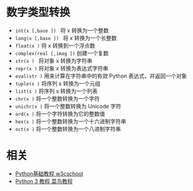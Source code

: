 

# 数字类型转换




- `int(x [,base ]) `        将 x 转换为一个整数
- `long(x [,base ]) `       将 x 转换为一个长整数
- `float(x )`               将 x 转换到一个浮点数
- `complex(real [,imag ])`  创建一个复数
- `str(x ) `                将对象 x 转换为字符串
- `repr(x )`                将对象 x 转换为表达式字符串
- `eval(str )`              用来计算在字符串中的有效 Python 表达式，并返回一个对象
- `tuple(s )`               将序列 s 转换为一个元组
- `list(s )`                将序列 s 转换为一个列表
- `chr(x )`                将一个整数转换为一个字符
- `unichr(x )`              将一个整数转换为 Unicode 字符
- `ord(x )`                 将一个字符转换为它的整数值
- `hex(x )`                 将一个整数转换为一个十六进制字符串
- `oct(x )`                 将一个整数转换为一个八进制字符串




# 相关

- [Python基础教程 w3cschool](https://www.w3cschool.cn/Python/)
- [Python 3 教程 菜鸟教程](http://www.runoob.com/Python3/Python3-tutorial.html)
